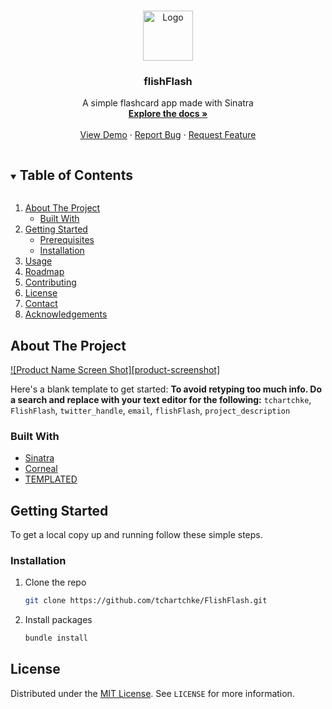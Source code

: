 <!--
*** Thanks for checking out the Best-README-Template. If you have a suggestion
*** that would make this better, please fork the repo and create a pull request
*** or simply open an issue with the tag "enhancement".
*** Thanks again! Now go create something AMAZING! :D
***
***
***
*** To avoid retyping too much info. Do a search and replace for the following:
*** tchartchke, FlishFlash, twitter_handle, email, flishFlash, project_description
-->



<!-- PROJECT SHIELDS -->
<!--
*** I'm using markdown "reference style" links for readability.
*** Reference links are enclosed in brackets [ ] instead of parentheses ( ).
*** See the bottom of this document for the declaration of the reference variables
*** for contributors-url, forks-url, etc. This is an optional, concise syntax you may use.
*** https://www.markdownguide.org/basic-syntax/#reference-style-links
-->



<!-- PROJECT LOGO -->
<br />
<p align="center">
  <a href="https://github.com/tchartchke/FlishFlash">
    <img src="images/logo.png" alt="Logo" width="80" height="80">
  </a>

  <h3 align="center">flishFlash</h3>

  <p align="center">
    A simple flashcard app made with Sinatra
    <br />
    <a href="https://github.com/tchartchke/FlishFlash"><strong>Explore the docs »</strong></a>
    <br />
    <br />
    <a href="">View Demo</a>
    ·
    <a href="https://github.com/tchartchke/FlishFlash/issues">Report Bug</a>
    ·
    <a href="https://github.com/tchartchke/FlishFlash/issues">Request Feature</a>
  </p>
</p>



<!-- TABLE OF CONTENTS -->
<details open="open">
  <summary><h2 style="display: inline-block">Table of Contents</h2></summary>
  <ol>
    <li>
      <a href="#about-the-project">About The Project</a>
      <ul>
        <li><a href="#built-with">Built With</a></li>
      </ul>
    </li>
    <li>
      <a href="#getting-started">Getting Started</a>
      <ul>
        <li><a href="#prerequisites">Prerequisites</a></li>
        <li><a href="#installation">Installation</a></li>
      </ul>
    </li>
    <li><a href="#usage">Usage</a></li>
    <li><a href="#roadmap">Roadmap</a></li>
    <li><a href="#contributing">Contributing</a></li>
    <li><a href="#license">License</a></li>
    <li><a href="#contact">Contact</a></li>
    <li><a href="#acknowledgements">Acknowledgements</a></li>
  </ol>
</details>



<!-- ABOUT THE PROJECT -->
## About The Project

[![Product Name Screen Shot][product-screenshot]](https://example.com)

Here's a blank template to get started:
**To avoid retyping too much info. Do a search and replace with your text editor for the following:**
`tchartchke`, `FlishFlash`, `twitter_handle`, `email`, `flishFlash`, `project_description`


### Built With

* [Sinatra](http://sinatrarb.com/)
* [Corneal](https://github.com/thebrianemory/corneal)
* [TEMPLATED](https://templated.co/)



<!-- GETTING STARTED -->
## Getting Started

To get a local copy up and running follow these simple steps.

### Installation

1. Clone the repo
   ```sh
   git clone https://github.com/tchartchke/FlishFlash.git
   ```
2. Install packages
   ```sh
   bundle install
   ```


<!-- LICENSE -->
## License

Distributed under the <a href="https://opensource.org/licenses/MIT">MIT License</a>. See `LICENSE` for more information.




<!-- MARKDOWN LINKS & IMAGES -->
<!-- https://www.markdownguide.org/basic-syntax/#reference-style-links -->
[contributors-shield]: https://img.shields.io/github/contributors/tchartchke/repo.svg?style=for-the-badge
[contributors-url]: https://github.com/tchartchke/repo/graphs/contributors
[forks-shield]: https://img.shields.io/github/forks/tchartchke/repo.svg?style=for-the-badge
[forks-url]: https://github.com/tchartchke/repo/network/members
[stars-shield]: https://img.shields.io/github/stars/tchartchke/repo.svg?style=for-the-badge
[stars-url]: https://github.com/tchartchke/repo/stargazers
[issues-shield]: https://img.shields.io/github/issues/tchartchke/repo.svg?style=for-the-badge
[issues-url]: https://github.com/tchartchke/repo/issues
[license-shield]: https://img.shields.io/github/license/tchartchke/repo.svg?style=for-the-badge
[license-url]: https://github.com/tchartchke/repo/blob/master/LICENSE.txt
[linkedin-shield]: https://img.shields.io/badge/-LinkedIn-black.svg?style=for-the-badge&logo=linkedin&colorB=555
[linkedin-url]: https://linkedin.com/in/tchartchke